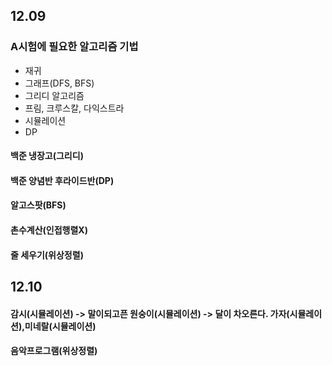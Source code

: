 ## 12.09
### A시험에 필요한 알고리즘 기법
+ 재귀
+ 그래프(DFS, BFS)
+ 그리디 알고리즘
+ 프림, 크루스칼, 다익스트라
+ 시뮬레이션
+ DP

#### 백준 냉장고(그리디)<br>
#### 백준 양념반 후라이드반(DP)<br>
#### 알고스팟(BFS)<br>
#### 촌수계산(인접행렬X)<br>
#### 줄 세우기(위상정렬)<br>

## 12.10
#### 감시(시뮬레이션) -> 말이되고픈 원숭이(시뮬레이션) -> 달이 차오른다. 가자(시뮬레이션),미네랄(시뮬레이션)<br>
#### 음악프로그램(위상정렬)
